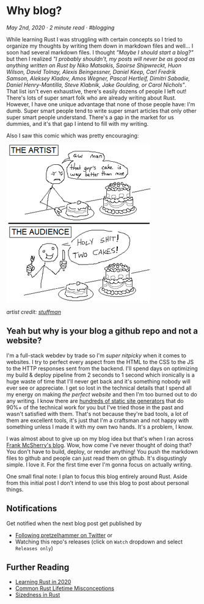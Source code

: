 # Why blog?

_May 2nd, 2020 · 2 minute read · #blogging_

While learning Rust I was struggling with certain concepts so I tried to organize my thoughts by writing them down in markdown files and well... I soon had several markdown files. I thought _"Maybe I should start a blog?"_ but then I realized _"I probably shouldn't, my posts will never be as good as anything written on Rust by Niko Matsakis, Saoirse Shipwreckt, Huon Wilson, David Tolnay, Alexis Beingessner, Daniel Keep, Carl Fredrik Samson, Aleksey Kladov, Amos Wegner, Pascal Hertleif, Dimitri Sabadie, Daniel Henry-Mantilla, Steve Klabnik, Jake Goulding, or Carol Nichols"_. That list isn't even exhaustive, there's easily dozens of people I left out! There's lots of super smart folk who are already writing about Rust. However, I have one unique advantage that none of those people have: I'm dumb. Super smart people tend to write super smart articles that only other super smart people understand. There's a gap in the market for us dummies, and it's that gap I intend to fill with my writing.

Also I saw this comic which was pretty encouraging:

![holy shit two cakes](../assets/holy-shit-two-cakes.png)

_artist credit: [stuffman](https://stuffman.tumblr.com/)_



## Yeah but why is your blog a github repo and not a website?

I'm a full-stack webdev by trade so I'm _super nitpicky_ when it comes to websites. I try to perfect every aspect from the HTML to the CSS to the JS to the HTTP responses sent from the backend. I'll spend days on optimizing my build & deploy pipeline from 2 seconds to 1 second which ironically is a huge waste of time that I'll never get back and it's something nobody will ever see or appreciate. I get so lost in the technical details that I spend all my energy on making _the perfect website_ and then I'm too burned out to do any writing. I know there are [hundreds of static site generators](https://www.staticgen.com/) that do 90%+ of the technical work for you but I've tried those in the past and wasn't satisfied with them. That's not because they're bad tools, a lot of them are excellent tools, it's just that I'm a craftsman and not happy with something unless I made it with my own two hands. It's a problem, I know.

I was almost about to give up on my blog idea but that's when I ran across [Frank McSherry's blog](https://github.com/frankmcsherry/blog). Wow, how come I've never thought of doing that? You don't have to build, deploy, or render anything! You push the markdown files to github and people can just read them on github. It's disgustingly simple. I love it. For the first time ever I'm gonna focus on actually writing.

One small final note: I plan to focus this blog entirely around Rust. Aside from this initial post I don't intend to use this blog to post about personal things.



## Notifications

Get notified when the next blog post get published by
- [Following pretzelhammer on Twitter](https://twitter.com/pretzelhammer) or
- Watching this repo's releases (click on `Watch` dropdown and select `Releases only`)



## Further Reading

- [Learning Rust in 2020](./learning-rust-in-2020.md)
- [Common Rust Lifetime Misconceptions](./common-rust-lifetime-misconceptions.md)
- [Sizedness in Rust](./sizedness-in-rust.md)
